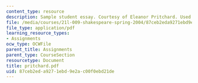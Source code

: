 ```yaml
---
content_type: resource
description: Sample student essay. Courtesy of Eleanor Pritchard. Used with permission.
file: /media/courses/21l-009-shakespeare-spring-2004/87ceb2eda9271ebd9e2ac00f0ebd21de_pritchard.pdf
file_type: application/pdf
learning_resource_types:
- Assignments
ocw_type: OCWFile
parent_title: Assignments
parent_type: CourseSection
resourcetype: Document
title: pritchard.pdf
uid: 87ceb2ed-a927-1ebd-9e2a-c00f0ebd21de
---
```

